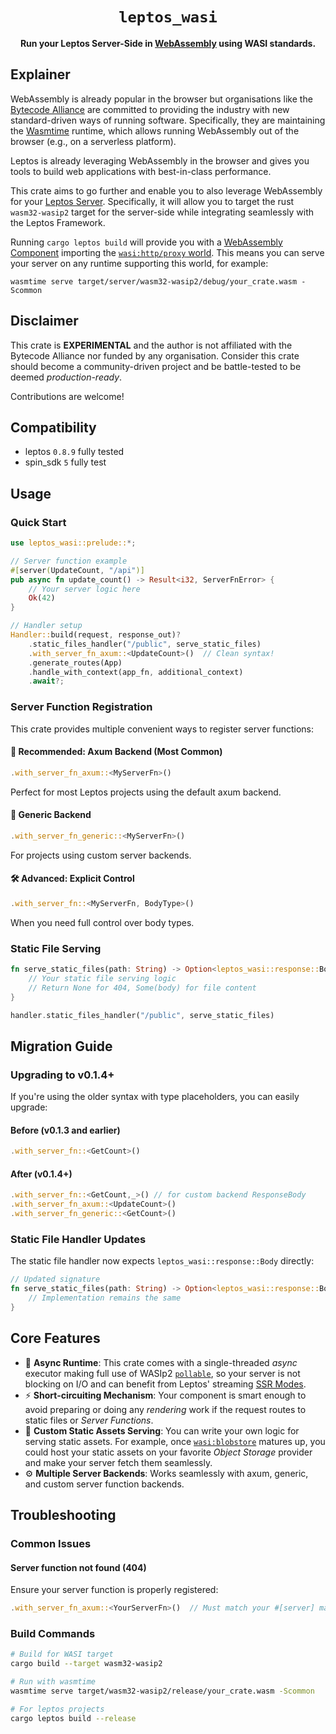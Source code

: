 <div align="center">
  <h1><code>leptos_wasi</code></h1>

  <p>
    <strong>Run your Leptos Server-Side in
    <a href="https://webassembly.org/">WebAssembly</a>
    using WASI standards.
    </strong>
  </p>
</div>

## Explainer

WebAssembly is already popular in the browser but organisations like the
[Bytecode Alliance][bc-a] are committed to providing the industry with new
standard-driven ways of running software. Specifically, they are maintaining
the [Wasmtime][wasmtime] runtime, which allows running WebAssembly out of the
browser (e.g., on a serverless platform).

Leptos is already leveraging WebAssembly in the browser and gives you tools to
build web applications with best-in-class performance.

This crate aims to go further and enable you to also leverage WebAssembly for
your [Leptos Server][leptos-server]. Specifically, it will allow you to
target the rust `wasm32-wasip2` target for the server-side while integrating
seamlessly with the Leptos Framework.

Running `cargo leptos build` will provide you with a
[WebAssembly Component][wasm-component] importing the
[`wasi:http/proxy` world][wasi-http-proxy]. This means you can serve
your server on any runtime supporting this world, for example:

```shell
wasmtime serve target/server/wasm32-wasip2/debug/your_crate.wasm -Scommon
```

[bc-a]: https://bytecodealliance.org/
[leptos-server]: https://book.leptos.dev/server/index.html
[wasmtime]: https://wasmtime.dev
[wasi-http-proxy]: https://github.com/WebAssembly/wasi-http/blob/main/proxy.md
[wasm-component]: https://component-model.bytecodealliance.org

## Disclaimer

This crate is **EXPERIMENTAL** and the author is not affiliated with the Bytecode
Alliance nor funded by any organisation. Consider this crate should become a
community-driven project and be battle-tested to be deemed *production-ready*.

Contributions are welcome!

## Compatibility

- leptos `0.8.9` fully tested
- spin_sdk `5` fully test

## Usage

### Quick Start

```rust
use leptos_wasi::prelude::*;

// Server function example
#[server(UpdateCount, "/api")]
pub async fn update_count() -> Result<i32, ServerFnError> {
    // Your server logic here
    Ok(42)
}

// Handler setup
Handler::build(request, response_out)?
    .static_files_handler("/public", serve_static_files)
    .with_server_fn_axum::<UpdateCount>()  // Clean syntax!
    .generate_routes(App)
    .handle_with_context(app_fn, additional_context)
    .await?;
```

### Server Function Registration

This crate provides multiple convenient ways to register server functions:

#### 🎯 **Recommended: Axum Backend (Most Common)**
```rust
.with_server_fn_axum::<MyServerFn>()
```
Perfect for most Leptos projects using the default axum backend.

#### 🔧 **Generic Backend**
```rust
.with_server_fn_generic::<MyServerFn>()
```
For projects using custom server backends.

#### 🛠️ **Advanced: Explicit Control**
```rust
.with_server_fn::<MyServerFn, BodyType>()
```
When you need full control over body types.

### Static File Serving

```rust
fn serve_static_files(path: String) -> Option<leptos_wasi::response::Body> {
    // Your static file serving logic
    // Return None for 404, Some(body) for file content
}

handler.static_files_handler("/public", serve_static_files)
```

## Migration Guide

### Upgrading to v0.1.4+

If you're using the older syntax with type placeholders, you can easily upgrade:

#### Before (v0.1.3 and earlier)

```rust
.with_server_fn::<GetCount>()
```

#### After (v0.1.4+)
```rust
.with_server_fn::<GetCount,_>() // for custom backend ResponseBody
.with_server_fn_axum::<UpdateCount>() 
.with_server_fn_generic::<GetCount>()
```

### Static File Handler Updates

The static file handler now expects `leptos_wasi::response::Body` directly:

```rust
// Updated signature
fn serve_static_files(path: String) -> Option<leptos_wasi::response::Body> {
    // Implementation remains the same
}
```

## Core Features

* :octopus: **Async Runtime**: This crate comes with a single-threaded *async* executor
  making full use of WASIp2 [`pollable`][wasip2-pollable], so your server is not
  blocking on I/O and can benefit from Leptos' streaming [SSR Modes][leptos-ssr-modes].
* :zap: **Short-circuiting Mechanism**: Your component is smart enough to avoid
  preparing or doing any *rendering* work if the request routes to static files or
  *Server Functions*.
* :truck: **Custom Static Assets Serving**: You can write your own logic
  for serving static assets. For example, once
  [`wasi:blobstore`][wasi-blobstore] matures up, you could host your static assets
  on your favorite *Object Storage* provider and make your server fetch them
  seamlessly.
* :gear: **Multiple Server Backends**: Works seamlessly with axum, generic, and custom server function backends.

## Troubleshooting

### Common Issues

#### Server function not found (404)
Ensure your server function is properly registered:
```rust
.with_server_fn_axum::<YourServerFn>()  // Must match your #[server] macro
```

### Build Commands

```bash
# Build for WASI target
cargo build --target wasm32-wasip2

# Run with wasmtime
wasmtime serve target/wasm32-wasip2/release/your_crate.wasm -Scommon

# For leptos projects
cargo leptos build --release
```

[leptos-ssr-modes]: https://book.leptos.dev/ssr/23_ssr_modes.html
[wasip2-pollable]: https://github.com/WebAssembly/wasi-io/blob/main/wit/poll.wit
[wasi-blobstore]: https://github.com/WebAssembly/wasi-blobstore
